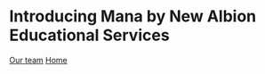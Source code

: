 <html>
    <h1>Introducing Mana by New Albion Educational Services</h1>
    <a href="./Team.html">Our team</a>
    <a href="./home.html">Home</a>
</html>
